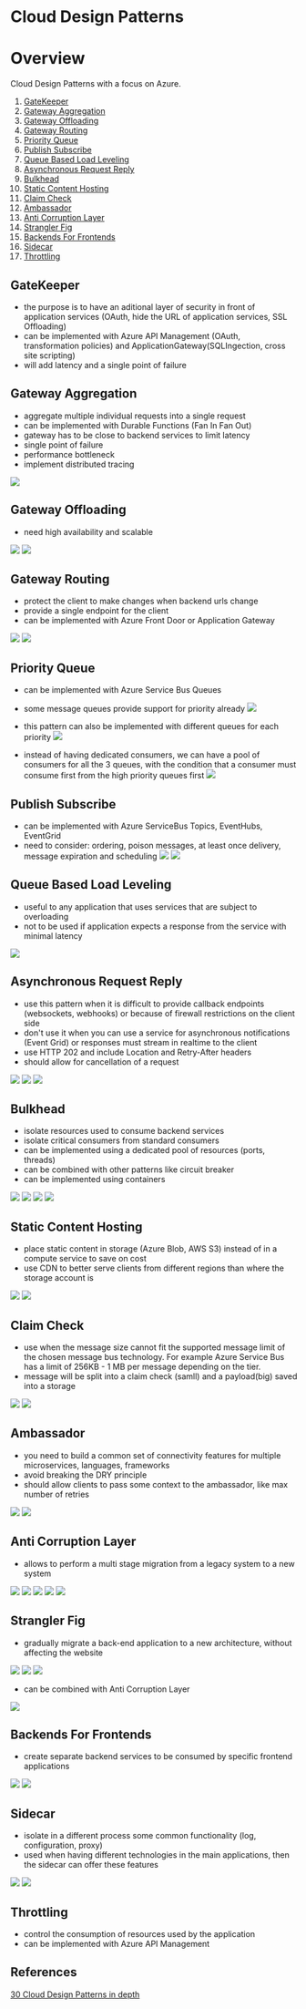 # Cloud Design Patterns

# Overview

Cloud Design Patterns with a focus on Azure.

1. [GateKeeper](#gatekeeper)
2. [Gateway Aggregation](#gateway-aggregation)
3. [Gateway Offloading](#gateway-offloading)
4. [Gateway Routing](#gateway-routing)
5. [Priority Queue](#priority-queue)
6. [Publish Subscribe](#publish-subscribe)
7. [Queue Based Load Leveling](#queue-based-load-leveling)
8. [Asynchronous Request Reply](#asynchronous-request-reply)
9. [Bulkhead](#bulkhead)
10. [Static Content Hosting](#static-content-hosting)
11. [Claim Check](#claim-check)
12. [Ambassador](#ambassador)
13. [Anti Corruption Layer](#anti-corruption-layer)
14. [Strangler Fig](#strangler-fig)
15. [Backends For Frontends](#backends-for-frontends)
16. [Sidecar](#sidecar)
17. [Throttling](#throttling)

## GateKeeper

- the purpose is to have an aditional layer of security in front of application services (OAuth, hide the URL of application services, SSL Offloading)
- can be implemented with Azure API Management (OAuth, transformation policies) and ApplicationGateway(SQLIngection, cross site scripting)
- will add latency and a single point of failure

## Gateway Aggregation

- aggregate multiple individual requests into a single request
- can be implemented with Durable Functions (Fan In Fan Out)
- gateway has to be close to backend services to limit latency
- single point of failure
- performance bottleneck
- implement distributed tracing

![](images/csd/GatewayAggregation.png)

## Gateway Offloading

- need high availability and scalable

![](images/csd/GatewayOffloadingProblem.png)
![](images/csd/GatewayOffloadingSolution.png)

## Gateway Routing

- protect the client to make changes when backend urls change
- provide a single endpoint for the client
- can be implemented with Azure Front Door or Application Gateway

![](images/csd/GatewayRoutingProblem.png)
![](images/csd/GatewayRoutingSolution.png)

## Priority Queue

- can be implemented with Azure Service Bus Queues
- some message queues provide support for priority already
  ![](images/csd/PriorityQueueSolution1.png)

- this pattern can also be implemented with different queues for each priority
  ![](images/csd/PriorityQueueSolution2.png)

- instead of having dedicated consumers, we can have a pool of consumers for all the 3 queues, with the condition that a consumer must consume first from the high priority queues first
  ![](images/csd/PriorityQueueSolution3.png)

## Publish Subscribe

- can be implemented with Azure ServiceBus Topics, EventHubs, EventGrid
- need to consider: ordering, poison messages, at least once delivery, message expiration and scheduling
  ![](images/csd/PublishSubscribeProblem.png)
  ![](images/csd/PublishSubscribeSolution.png)

## Queue Based Load Leveling

- useful to any application that uses services that are subject to overloading
- not to be used if application expects a response from the service with minimal latency

![](images/csd/QueueBasedLoadLevelingSolution.png)

## Asynchronous Request Reply

- use this pattern when it is difficult to provide callback endpoints (websockets, webhooks) or because of firewall restrictions on the client side
- don't use it when you can use a service for asynchronous notifications (Event Grid) or responses must stream in realtime to the client
- use HTTP 202 and include Location and Retry-After headers
- should allow for cancellation of a request

![](images/csd/AsyncRequestReplyProblem.png)
![](images/csd/AsyncRequestReplySolution1.png)
![](images/csd/AsyncRequestReplySolution2.png)

## Bulkhead

- isolate resources used to consume backend services
- isolate critical consumers from standard consumers
- can be implemented using a dedicated pool of resources (ports, threads)
- can be combined with other patterns like circuit breaker
- can be implemented using containers

![](images/csd/BulkheadProblem1.png)
![](images/csd/BulkheadProblem2.png)
![](images/csd/BulkheadSolution1.png)
![](images/csd/BulkheadSolution2.png)

## Static Content Hosting

- place static content in storage (Azure Blob, AWS S3) instead of in a compute service to save on cost
- use CDN to better serve clients from different regions than where the storage account is

![](images/csd/StaticContentHostingProblem.png)
![](images/csd/StaticContentHostingSolution.png)

## Claim Check

- use when the message size cannot fit the supported message limit of the chosen message bus technology. For example Azure Service Bus has a limit of 256KB - 1 MB per message depending on the tier.
- message will be split into a claim check (samll) and a payload(big) saved into a storage

![](images/csd/ClaimCheckProblem.png)
![](images/csd/ClaimCheckSolution.png)

## Ambassador

- you need to build a common set of connectivity features for multiple microservices, languages, frameworks
- avoid breaking the DRY principle
- should allow clients to pass some context to the ambassador, like max number of retries

![](images/csd/AmbassadorProblem.png)
![](images/csd/AmbassadorSolution.png)

## Anti Corruption Layer

- allows to perform a multi stage migration from a legacy system to a new system

![](images/csd/AntiCorruptionLayerProblem1.png)
![](images/csd/AntiCorruptionLayerProblem2.png)
![](images/csd/AntiCorruptionLayerSolution1.png)
![](images/csd/AntiCorruptionLayerSolution2.png)
![](images/csd/AntiCorruptionLayerSolution3.png)

## Strangler Fig

- gradually migrate a back-end application to a new architecture, without affecting the website

![](images/csd/StranglerFigProblem.png)
![](images/csd/StranglerFigSolution1.png)
![](images/csd/StranglerFigSolution2.png)

- can be combined with Anti Corruption Layer

![](images/csd/StranglerFigSolution3.png)

## Backends For Frontends

- create separate backend services to be consumed by specific frontend applications

![](images/csd/BackendsForFrontendsProblem.png)
![](images/csd/BackendsForFrontendsSolution.png)

## Sidecar

- isolate in a different process some common functionality (log, configuration, proxy)
- used when having different technologies in the main applications, then the sidecar can offer these features

![](images/csd/SidecarProblem.png)
![](images/csd/SidecarSolution.png)

## Throttling

- control the consumption of resources used by the application
- can be implemented with Azure API Management

## References

[30 Cloud Design Patterns in depth](https://www.youtube.com/watch?v=cxYHugyNTP0)
